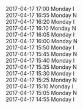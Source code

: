 2017-04-17 17:00 Monday  I  
2017-04-17 16:55 Monday  N  
2017-04-17 16:20 Monday  I  
2017-04-17 16:10 Monday  N  
2017-04-17 16:05 Monday  I  
2017-04-17 16:00 Monday  N  
2017-04-17 15:50 Monday  I  
2017-04-17 15:45 Monday  N  
2017-04-17 15:40 Monday  I  
2017-04-17 15:35 Monday  N  
2017-04-17 15:30 Monday  I  
2017-04-17 15:25 Monday  N  
2017-04-17 15:10 Monday  I  
2017-04-17 15:05 Monday  N  
2017-04-17 14:55 Monday  I  
